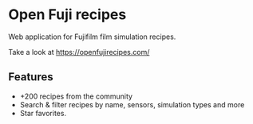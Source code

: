 # Open Fuji recipes

Web application for Fujifilm film simulation recipes.

Take a look at https://openfujirecipes.com/

## Features
  - +200 recipes from the community
  - Search & filter recipes by name, sensors, simulation types and more
  - Star favorites.
